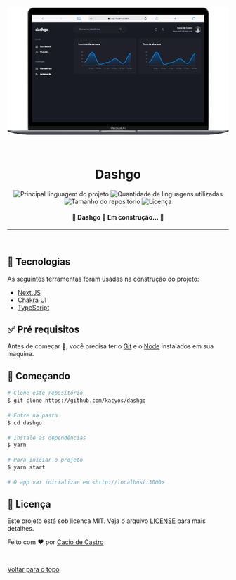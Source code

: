 <div align="center" id="top"> 
  <img src="./cover.png" alt="Dashgo" />

  &#xa0;

  <!-- <a href="https://dashgo.netlify.com">Demo</a> -->
</div>

<h1 align="center">Dashgo</h1>

<p align="center">
  <img alt="Principal linguagem do projeto" src="https://img.shields.io/github/languages/top/kacyos/dashgo?color=56BEB8">

  <img alt="Quantidade de linguagens utilizadas" src="https://img.shields.io/github/languages/count/kacyos/dashgo?color=56BEB8">

  <img alt="Tamanho do repositório" src="https://img.shields.io/github/repo-size/kacyos/dashgo?color=56BEB8">

  <img alt="Licença" src="https://img.shields.io/github/license/kacyos/dashgo?color=56BEB8">

  <!-- <img alt="Github issues" src="https://img.shields.io/github/issues/kacyos/dashgo?color=56BEB8" /> -->

  <!-- <img alt="Github forks" src="https://img.shields.io/github/forks/kacyos/dashgo?color=56BEB8" /> -->

  <!-- <img alt="Github stars" src="https://img.shields.io/github/stars/kacyos/dashgo?color=56BEB8" /> -->
</p>

<!-- Status -->

<h4 align="center"> 
	🚧  Dashgo 🚀 Em construção...  🚧
</h4> 

<hr>
<!-- 
<p align="center">
  <a href="#dart-sobre">Sobre</a> &#xa0; | &#xa0; 
  <a href="#sparkles-funcionalidades">Funcionalidades</a> &#xa0; | &#xa0;
  <a href="#rocket-tecnologias">Tecnologias</a> &#xa0; | &#xa0;
  <a href="#white_check_mark-pré-requisitos">Pré requisitos</a> &#xa0; | &#xa0;
  <a href="#checkered_flag-começando">Começando</a> &#xa0; | &#xa0;
  <a href="#memo-licença">Licença</a> &#xa0; | &#xa0;
  <a href="https://github.com/kacyos" target="_blank">Autor</a>
</p>
-->
<br> 

<!--

## :dart: Sobre ##

Sobre o seu projeto

## :sparkles: Funcionalidades ##

:heavy_check_mark: Funcionalidade 1;\
:heavy_check_mark: Funcionalidade 2;\
:heavy_check_mark: Funcionalidade 3;
-->
## :rocket: Tecnologias ##

As seguintes ferramentas foram usadas na construção do projeto:

- [Next.JS](https://nextjs.org/)
- [Chakra UI](https://chakra-ui.com/)
- [TypeScript](https://www.typescriptlang.org/)

## :white_check_mark: Pré requisitos ##

Antes de começar :checkered_flag:, você precisa ter o [Git](https://git-scm.com) e o [Node](https://nodejs.org/en/) instalados em sua maquina.

## :checkered_flag: Começando ##

```bash
# Clone este repositório
$ git clone https://github.com/kacyos/dashgo

# Entre na pasta
$ cd dashgo

# Instale as dependências
$ yarn

# Para iniciar o projeto
$ yarn start

# O app vai inicializar em <http://localhost:3000>
```

## :memo: Licença ##

Este projeto está sob licença MIT. Veja o arquivo [LICENSE](LICENSE.md) para mais detalhes.


Feito com :heart: por <a href="https://github.com/kacyos" target="_blank">Cacio de Castro</a>

&#xa0;

<a href="#top">Voltar para o topo</a>
